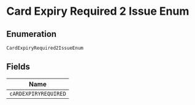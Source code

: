 
# Card Expiry Required 2 Issue Enum

## Enumeration

`CardExpiryRequired2IssueEnum`

## Fields

| Name |
|  --- |
| `cARDEXPIRYREQUIRED` |

